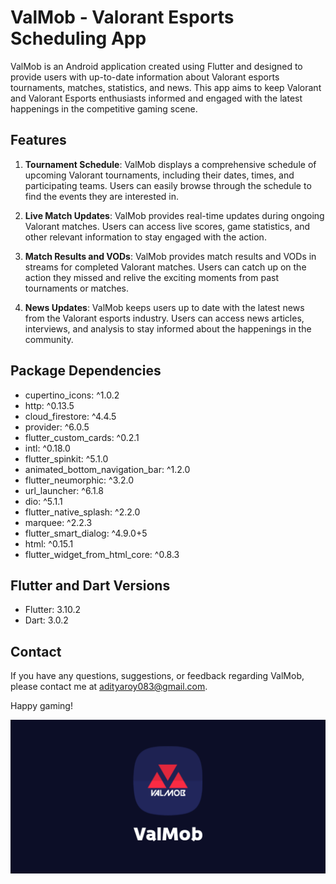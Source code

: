 # ValMob - Valorant Esports Scheduling App

ValMob is an Android application created using Flutter and designed to provide users with up-to-date information about Valorant esports tournaments, matches, statistics, and news. This app aims to keep Valorant and Valorant Esports enthusiasts informed and engaged with the latest happenings in the competitive gaming scene.

## Features

1. **Tournament Schedule**: ValMob displays a comprehensive schedule of upcoming Valorant tournaments, including their dates, times, and participating teams. Users can easily browse through the schedule to find the events they are interested in.

2. **Live Match Updates**: ValMob provides real-time updates during ongoing Valorant matches. Users can access live scores, game statistics, and other relevant information to stay engaged with the action.

3. **Match Results and VODs**: ValMob provides match results and VODs in streams for completed Valorant matches. Users can catch up on the action they missed and relive the exciting moments from past tournaments or matches.

4. **News Updates**: ValMob keeps users up to date with the latest news from the Valorant esports industry. Users can access news articles, interviews, and analysis to stay informed about the happenings in the community.

## Package Dependencies

- cupertino_icons: ^1.0.2
- http: ^0.13.5
- cloud_firestore: ^4.4.5
- provider: ^6.0.5
- flutter_custom_cards: ^0.2.1
- intl: ^0.18.0
- flutter_spinkit: ^5.1.0
- animated_bottom_navigation_bar: ^1.2.0
- flutter_neumorphic: ^3.2.0
- url_launcher: ^6.1.8
- dio: ^5.1.1
- flutter_native_splash: ^2.2.0
- marquee: ^2.2.3
- flutter_smart_dialog: ^4.9.0+5
- html: ^0.15.1
- flutter_widget_from_html_core: ^0.8.3

## Flutter and Dart Versions

- Flutter: 3.10.2
- Dart: 3.0.2

## Contact

If you have any questions, suggestions, or feedback regarding ValMob, please contact me at adityaroy083@gmail.com.

Happy gaming!

![image info](./readme_logo.png)